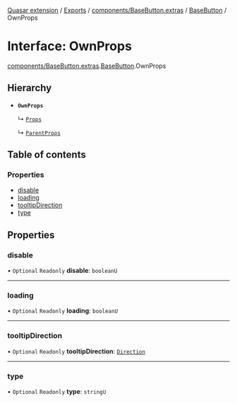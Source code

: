 [Quasar extension](../index.md) / [Exports](../modules.md) / [components/BaseButton.extras](../modules/components_BaseButton_extras.md) / [BaseButton](../modules/components_BaseButton_extras.BaseButton.md) / OwnProps

# Interface: OwnProps

[components/BaseButton.extras](../modules/components_BaseButton_extras.md).[BaseButton](../modules/components_BaseButton_extras.BaseButton.md).OwnProps

## Hierarchy

- **`OwnProps`**

  ↳ [`Props`](components_BaseButton_extras.BaseButton.Props.md)

  ↳ [`ParentProps`](components_FormButton_extras.FormButton.ParentProps.md)

## Table of contents

### Properties

- [disable](components_BaseButton_extras.BaseButton.OwnProps.md#disable)
- [loading](components_BaseButton_extras.BaseButton.OwnProps.md#loading)
- [tooltipDirection](components_BaseButton_extras.BaseButton.OwnProps.md#tooltipdirection)
- [type](components_BaseButton_extras.BaseButton.OwnProps.md#type)

## Properties

### disable

• `Optional` `Readonly` **disable**: `booleanU`

___

### loading

• `Optional` `Readonly` **loading**: `booleanU`

___

### tooltipDirection

• `Optional` `Readonly` **tooltipDirection**: [`Direction`](../modules/components_api_direction.direction.md#direction)

___

### type

• `Optional` `Readonly` **type**: `stringU`
